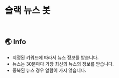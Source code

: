 # **슬랙 뉴스 봇**

<br/>

## 🌏 Info

- 지정된 키워드에 따라서 뉴스 정보를 받습니다.
- 뉴스는 30분마다 가장 최신의 뉴스의 정보를 받습니다.
- 중복된 뉴스 경우 알람이 가지 않습니다.
